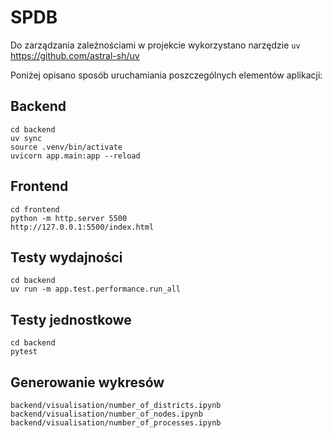 # SPDB
Do zarządzania zależnościami w projekcie wykorzystano narzędzie `uv` https://github.com/astral-sh/uv

Poniżej opisano sposób uruchamiania poszczególnych elementów aplikacji:
## Backend
    cd backend
    uv sync
    source .venv/bin/activate
    uvicorn app.main:app --reload

## Frontend
    cd frontend
    python -m http.server 5500
    http://127.0.0.1:5500/index.html

## Testy wydajności
    cd backend
    uv run -m app.test.performance.run_all

## Testy jednostkowe
    cd backend
    pytest

## Generowanie wykresów
    backend/visualisation/number_of_districts.ipynb
    backend/visualisation/number_of_nodes.ipynb
    backend/visualisation/number_of_processes.ipynb
